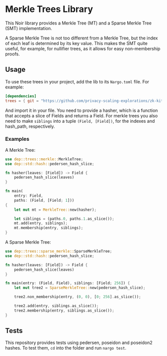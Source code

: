 # Merkle Trees Library

This Noir library provides a Merkle Tree (MT) and a Sparse Merkle Tree (SMT) implementation.

A Sparse Merkle Tree is not too different from a Merkle Tree, but the index of each leaf is determined by its key value. This makes the SMT quite useful, for example, for nullifier trees, as it allows for easy non-membership proofs.

## Usage

To use these trees in your project, add the lib to its `Nargo.toml` file. For example:

```toml
[dependencies]
trees = { git = "https://github.com/privacy-scaling-explorations/zk-kit", tag = "main", directory = "packages/circuits/noir/merkle_trees" }
```

And import it in your file. You need to provide a hasher, which is a function that accepts a slice of Fields and returns a Field.
For merkle trees you also need to make `siblings` into a tuple `(Field, [Field])`, for the indexes and hash_path, respectively.

### Examples

A Merkle Tree:

```rust
use dep::trees::merkle::MerkleTree;
use dep::std::hash::pedersen_hash_slice;

fn hasher(leaves: [Field]) -> Field {
    pedersen_hash_slice(leaves)
}

fn main(
    entry: Field,
    paths: (Field, [Field; 1]))
{
    let mut mt = MerkleTree::new(hasher);

    let siblings = (paths.0, paths.1.as_slice());
    mt.add(entry, siblings);
    mt.membership(entry, siblings);
}
```

A Sparse Merkle Tree:

```rust
use dep::trees::sparse_merkle::SparseMerkleTree;
use dep::std::hash::pedersen_hash_slice;

fn hasher(leaves: [Field]) -> Field {
    pedersen_hash_slice(leaves)
}

fn main(entry: (Field, Field), siblings: [Field; 256]) {
    let mut tree2 = SparseMerkleTree::new(pedersen_hash_slice);

    tree2.non_membership(entry, (0, 0), [0; 256].as_slice());

    tree2.add(entry, siblings.as_slice());
    tree2.membership(entry, siblings.as_slice());
}
```

## Tests

This repository provides tests using pedersen, poseidon and poseidon2 hashes. To test them, `cd` into the folder and run `nargo test`.
